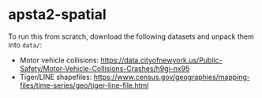 # apsta2-spatial

To run this from scratch, download the following datasets and unpack them into `data/`:

 - Motor vehicle collisions: https://data.cityofnewyork.us/Public-Safety/Motor-Vehicle-Collisions-Crashes/h9gi-nx95
 - Tiger/LINE shapefiles: https://www.census.gov/geographies/mapping-files/time-series/geo/tiger-line-file.html
